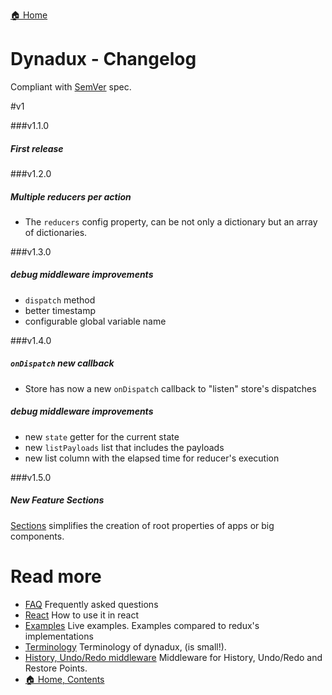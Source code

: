 [🏠 Home](../README.md)

# Dynadux - Changelog

Compliant with [SemVer](https://semver.org/) spec.

#v1

###v1.1.0

##### First release

###v1.2.0 

##### Multiple reducers per action

- The `reducers` config property, can be not only a dictionary but an array of dictionaries.

###v1.3.0 

##### debug middleware improvements

- `dispatch` method
- better timestamp
- configurable global variable name

###v1.4.0 

##### `onDispatch` new callback

- Store has now a new `onDispatch` callback to "listen" store's dispatches

##### debug middleware improvements

- new `state` getter for the current state
- new `listPayloads` list that includes the payloads
- new list column with the elapsed time for reducer's execution

###v1.5.0 

##### New Feature Sections

[Sections](./Sections.md) simplifies the creation of root properties of apps or big components. 

# Read more 

- [FAQ](./FAQ.md) Frequently asked questions
- [React](./React.md) How to use it in react
- [Examples](./Examples.md) Live examples. Examples compared to redux's implementations
- [Terminology](./Terminology.md) Terminology of dynadux, (is small!).
- [History, Undo/Redo middleware](https://github.com/aneldev/dynadux-history-middleware) Middleware for History, Undo/Redo and Restore Points.
- [🏠 Home, Contents](../README.md#table-of-contents)
